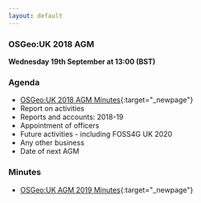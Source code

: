 ```yaml
---
layout: default
---
```


### OSGeo:UK 2018 AGM

**Wednesday 19th September at 13:00 (BST)**

### Agenda

* [OSGeo:UK 2018 AGM Minutes](./agm2018minutes.html){:target="_newpage"}
* Report on activities
* Reports and accounts: 2018-19
* Appointment of officers
* Future activities - including FOSS4G UK 2020
* Any other business
* Date of next AGM

### Minutes

* [OSGeo:UK AGM 2019 Minutes](./agm2019minutes.html){:target="_newpage"}


